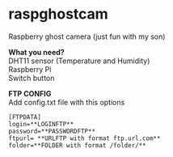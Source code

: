 # raspghostcam
Raspberry ghost camera (just fun with my son)

**What you need?**<br />
DHT11 sensor (Temperature and Humidity) <br />
Raspberry Pi <br />
Switch button <br />



**FTP CONFIG**<br />
Add config.txt file with this options

```
[FTPDATA]
login=**LOGINFTP**
password=**PASSWORDFTP**
ftpurl= **URLFTP with format ftp.url.com**
folder=**FOLDER with format /folder/**
```

